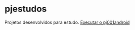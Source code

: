 # pjestudos
 Projetos desenvolvidos para estudo.
 <a href="https://elviswill.github.io/pjestudos/pj001android/index">Executar o pj001android</a>

